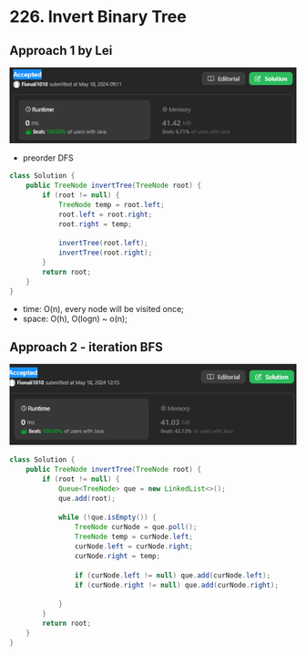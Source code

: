 # 226. Invert Binary Tree

## Approach 1 by Lei

![alt text](image-26.png)

- preorder DFS

```java
class Solution {
    public TreeNode invertTree(TreeNode root) {
        if (root != null) {
            TreeNode temp = root.left;
            root.left = root.right;
            root.right = temp;

            invertTree(root.left);
            invertTree(root.right);
        }
        return root;
    }
}
```
- time: O(n), every node will be visited once;
- space: O(h), O(logn) ~ o(n);

## Approach 2 - iteration BFS

![alt text](image-27.png)

```java
class Solution {
    public TreeNode invertTree(TreeNode root) {
        if (root != null) {
            Queue<TreeNode> que = new LinkedList<>();
            que.add(root);

            while (!que.isEmpty()) {
                TreeNode curNode = que.poll();
                TreeNode temp = curNode.left;
                curNode.left = curNode.right;
                curNode.right = temp;

                if (curNode.left != null) que.add(curNode.left);
                if (curNode.right != null) que.add(curNode.right);

            }
        }
        return root;
    }
}
```